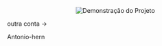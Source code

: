 <div align="center">
  <img src="https://www.icegif.com/wp-content/uploads/2023/05/icegif-796.gif" alt="Demonstração do Projeto">
</div>
 <p>outra conta -></p>
 <a utl="https://github.com/Antonio-henr">Antonio-hern</a>
